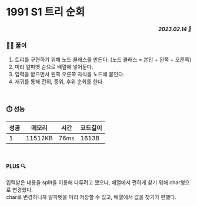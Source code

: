 # 1991 S1 트리 순회
##### <p align="right"> 2023.02.14 📆 </p>


### 👩‍🏫 풀이
1. 트리를 구현하기 위해 노드 클래스를 만든다. (노드 클래스 = 본인 + 왼쪽 + 오른쪽)
2. 미리 알파벳 순으로 배열에 넣어둔다.
3. 입력을 받으면서 왼쪽 오른쪽 자식을 노드에 붙인다.
4. 재귀를 통해 전위, 중위, 후위 순회를 한다.

<br>

### ⏱️ 성능
<!-- 테이블 -->
성공 |메모리 | 시간 | 코드길이
---|---|---|---|
1|11512KB|76ms|1613B

<br>

#### PLUS 🔍
입력받은 내용을 split을 이용해 다루려고 했으나, 배열에서 편하게 찾기 위해 char형으로 변경했다.
<br>
char로 변경하니까 알파벳을 미리 저장할 수 있고, 배열에서 값을 찾기가 편했다.
